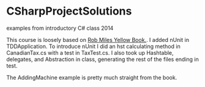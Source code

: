 CSharpProjectSolutions
======================

examples from introductory C# class 2014

This course is loosely based on [Rob Miles Yellow Book.](http://www.robmiles.com/c-yellow-book/). 
I added nUnit in TDDApplication. To introduce nUnit I did an hst calculating method in CanadianTax.cs with a test in TaxTest.cs.
I also took up Hashtable, delegates, and Abstraction in class, generating the rest of the files ending in test.

The AddingMachine example is pretty much straight from the book.
